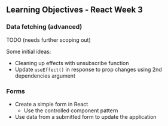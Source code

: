 ## Learning Objectives - React Week 3

### Data fetching (advanced)

TODO (needs further scoping out)

Some initial ideas:

- Cleaning up effects with unsubscribe function
- Update `useEffect()` in response to prop changes using 2nd dependencies argument

### Forms

- Create a simple form in React
  - Use the controlled component pattern
- Use data from a submitted form to update the application

